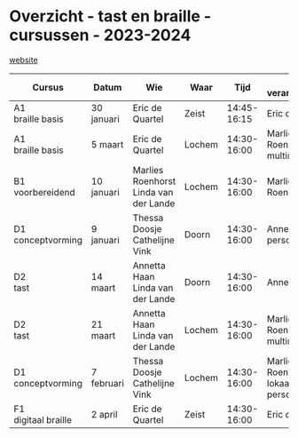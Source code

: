 # Overzicht - tast en braille - cursussen - 2023-2024

[website](https://tinyurl.com/begbart)


| Cursus                                    | Datum          | Wie                           | Waar      | Tijd               | ruimte<br>verantwoordelijk | e-learning |
|-------------------------------------------|----------------|-------------------------------|-----------|--------------------|-----------------------|-----------------|
| A1 <br>braille basis                      | 30 januari     | Eric de Quartel               | Zeist     | 14:45-16:15        | Eric de Quartel       | x               |
| A1 <br>braille basis                      | 5 maart        | Eric de Quartel               | Lochem    | 14:30-16:00        | Marlies Roenhorst <br> multiruimte | x |
| B1 <br>voorbereidend                      | 10 januari     | Marlies Roenhorst <br>Linda van der Lande  | Lochem    | 14:30-16:00        | Marlies Roenhorst     | x |
| D1 <br>conceptvorming                     | 9 januari   | Thessa Doosje <br>Cathelijne Vink  | Doorn     | 14:30-16:00      | Annetta Haan <br> personeelskamer         |                 |
| D2 <br>tast                               | 14 maart       | Annetta Haan<br>Linda van der Lande         | Doorn     | 14:30-16:00        | Annetta Haan          | x |
| D2 <br>tast                  | 21 maart       | Annetta Haan<br>Linda van der Lande         | Lochem    | 14:30-16:00        | Marlies Roenhorst <br> multiruimte | x |
| D1 <br>conceptvorming                     | 7 februari     | Thessa Doosje <br>Cathelijne Vink    | Lochem    | 14:30-16:00        | Marlies Roenhorst<br>lokaal OB/MB<br> personeelskamer ||
| F1 <br>digitaal braille                   | 2 april        | Eric de Quartel               | Zeist     | 14:30-16:00        | Eric de Quartel       | x|

<!--
| X1 <br>braillestudio                      | mei            | Thessa Doosje<br>Eric de Quartel | Lochem | **nog onbekend**   |                       | x               |
-->
<!--
| ~~X1~~ <br>~~braillestudio~~              | ~~sept~~       | ~~Thessa~~<br>~~Eric~~        | ~~Zeist~~ | ~~plaatsgevonden~~ |                       |                 |
| ~~X3~~<br>~~LEGObraillebricks~~           | ~~studiedag~~  | ~~Annetta<br>Eric~~           |           | ~~plaatsgevonden~~ |                       |                 |
| ~~B2~~ <br>~~aanvankelijk en voortgezet~~ |                | ~~Thessa~~ <br>~~Cathelijne~~ |           |                    |                       |                 |
-->

